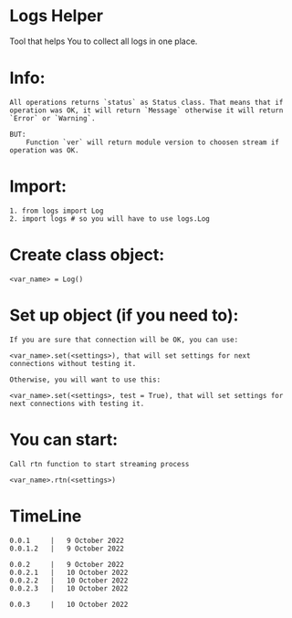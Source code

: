# Logs Helper

Tool that helps You to collect all logs in one place.

# Info:

    All operations returns `status` as Status class. That means that if operation was OK, it will return `Message` otherwise it will return `Error` or `Warning`.

    BUT:
        Function `ver` will return module version to choosen stream if operation was OK.

# Import:

    1. from logs import Log
    2. import logs # so you will have to use logs.Log 

# Create class object:

    <var_name> = Log()

# Set up object (if you need to):

    If you are sure that connection will be OK, you can use:
    
    <var_name>.set(<settings>), that will set settings for next connections without testing it.

    Otherwise, you will want to use this:

    <var_name>.set(<settings>, test = True), that will set settings for next connections with testing it.

# You can start:

    Call rtn function to start streaming process

    <var_name>.rtn(<settings>)
    
# TimeLine

    0.0.1     |   9 October 2022
    0.0.1.2   |   9 October 2022

    0.0.2     |   9 October 2022
    0.0.2.1   |   10 October 2022
    0.0.2.2   |   10 October 2022
    0.0.2.3   |   10 October 2022
    
    0.0.3     |   10 October 2022
